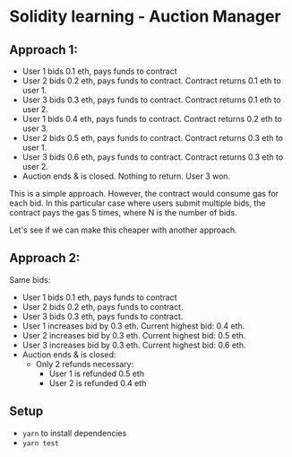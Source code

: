# Solidity learning - Auction Manager

## Approach 1:

- User 1 bids 0.1 eth, pays funds to contract
- User 2 bids 0.2 eth, pays funds to contract. Contract returns 0.1 eth to user 1.
- User 3 bids 0.3 eth, pays funds to contract. Contract returns 0.1 eth to user 2.
- User 1 bids 0.4 eth, pays funds to contract. Contract returns 0.2 eth to user 3.
- User 2 bids 0.5 eth, pays funds to contract. Contract returns 0.3 eth to user 1.
- User 3 bids 0.6 eth, pays funds to contract. Contract returns 0.3 eth to user 2.
- Auction ends & is closed. Nothing to return. User 3 won.

This is a simple approach. However, the contract would consume gas for each bid. In this particular case where users submit multiple bids, the contract pays the gas 5 times, where N is the number of bids.

Let's see if we can make this cheaper with another approach.

## Approach 2:

Same bids:

- User 1 bids 0.1 eth, pays funds to contract
- User 2 bids 0.2 eth, pays funds to contract.
- User 3 bids 0.3 eth, pays funds to contract.
- User 1 increases bid by 0.3 eth. Current highest bid: 0.4 eth.
- User 2 increases bid by 0.3 eth. Current highest bid: 0.5 eth.
- User 3 increases bid by 0.3 eth. Current highest bid: 0.6 eth.
- Auction ends & is closed:
  - Only 2 refunds necessary:
    - User 1 is refunded 0.5 eth
    - User 2 is refunded 0.4 eth

## Setup

- `yarn` to install dependencies
- `yarn test`

